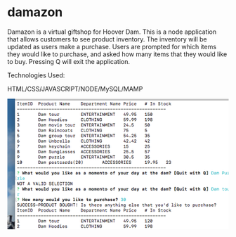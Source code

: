 # damazon

Damazon is a virtual giftshop for Hoover Dam.
This is a node application that allows customers to see product inventory. The inventory will be updated as users make a purchase. Users are prompted for which items they would like to purchase, and asked how many items that they would like to buy.  Pressing Q will exit the application.

Technologies Used:

HTML/CSS/JAVASCRIPT/NODE/MySQL/MAMP

<img src="/damazon.png" alt="damazon">